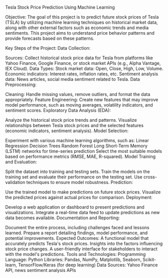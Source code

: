 
Tesla Stock Price Prediction Using Machine Learning

Objective:
The goal of this project is to predict future stock prices of Tesla (TSLA) by utilizing machine learning techniques on historical market data,
along with other external factors such as economic trends and media sentiments. This project aims to understand price behavior patterns and provide forecasts
based on these patterns.

Key Steps of the Project:
Data Collection:

Sources: Collect historical stock price data for Tesla from platforms like Yahoo Finance, Google Finance, or stock market APIs (e.g., Alpha Vantage, IEX Cloud).
Data Types:
Stock market data: Open, Close, High, Low, Volume.
Economic indicators: Interest rates, inflation rates, etc.
Sentiment analysis data: News articles, social media sentiment related to Tesla.
Data Preprocessing:

Cleaning: Handle missing values, remove outliers, and format the data appropriately.
Feature Engineering: Create new features that may improve model performance, such as moving averages, volatility indicators, and sentiment scores.
Exploratory Data Analysis (EDA):

Analyze the historical stock price trends and patterns.
Visualize relationships between Tesla stock prices and the selected features (economic indicators, sentiment analysis).
Model Selection:

Experiment with various machine learning algorithms, such as:
Linear Regression
Decision Trees
Random Forest
Long Short-Term Memory (LSTM) networks for time-series prediction
Select the most suitable models based on performance metrics (RMSE, MAE, R-squared).
Model Training and Evaluation:

Split the dataset into training and testing sets.
Train the models on the training set and evaluate their performance on the testing set.
Use cross-validation techniques to ensure model robustness.
Prediction:

Use the trained model to make predictions on future stock prices.
Visualize the predicted prices against actual prices for comparison.
Deployment:

Develop a web application or dashboard to present predictions and visualizations.
Integrate a real-time data feed to update predictions as new data becomes available.
Documentation and Reporting:

Document the entire process, including challenges faced and lessons learned.
Prepare a report detailing findings, model performance, and potential improvements.
Expected Outcomes:
A functional model that accurately predicts Tesla's stock prices.
Insights into the factors influencing stock price changes.
A user-friendly interface for stakeholders to interact with the model's predictions.
Tools and Technologies:
Programming Language: Python
Libraries: Pandas, NumPy, Matplotlib, Seaborn, Scikit-learn, TensorFlow/Keras (for deep learning)
Data Sources: Yahoo Finance API, news sentiment analysis APIs
